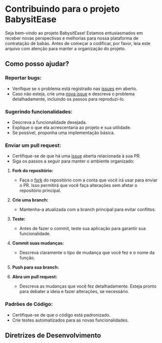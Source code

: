 # Contribuindo para o projeto BabysitEase

Seja bem-vindo ao projeto BabysitEase! Estamos entusiasmados em receber novas perspectivas e melhorias para nossa plataforma de contratação de babás. Antes de começar a codificar, por favor, leia este arquivo com atenção para manter a organização do projeto.

## Como posso ajudar?

### Reportar bugs:

* Verifique se o problema está registrado nas [issues](https://github.com/mesa-6/BabysitEase/issues) em aberto.
* Caso não esteja, crie uma [nova issue](https://github.com/mesa-6/BabysitEase/issues/new/choose) e descreva o problema detalhadamente, incluindo os passos para reproduzi-lo.

### Sugerindo funcionalidades:

* Descreva a funcionalidade desejada.
* Explique o que ela acrescentaria ao projeto e sua utilidade.
* Se possível, proponha uma implementação básica.

### Enviar um pull request:

* Certifique-se de que há uma [issue](https://github.com/mesa-6/BabysitEase/issues) aberta relacionada à sua PR.
* Siga os passos a seguir para manter o ambiente organizado:

1. **Fork do repositório:**
    - Faça o [fork](https://docs.github.com/pt/pull-requests/collaborating-with-pull-requests/working-with-forks/about-forks) do repositório com a conta que você irá usar para enviar o PR. Isso permitirá que você faça alterações sem afetar o repositório principal.

2. **Crie uma branch:**
    - Mantenha-a atualizada com a branch principal para evitar conflitos.

3. **Teste:**
    - Antes de fazer o commit, teste sua aplicação para garantir sua funcionalidade.

4. **Commit suas mudanças:**
    - Descreva claramente o tipo de mudança que você fez e o nome da função.

5. **Push para sua branch:**

6. **Abra um pull request:**
    - Descreva as mudanças que você fez detalhadamente. Esteja pronto para debater a ideia e fazer alterações, se necessário.

### Padrões de Código:

* Certifique-se de que o código está padronizado.
* Crie testes automatizados para as novas funcionalidades.

## Diretrizes de Desenvolvimento



